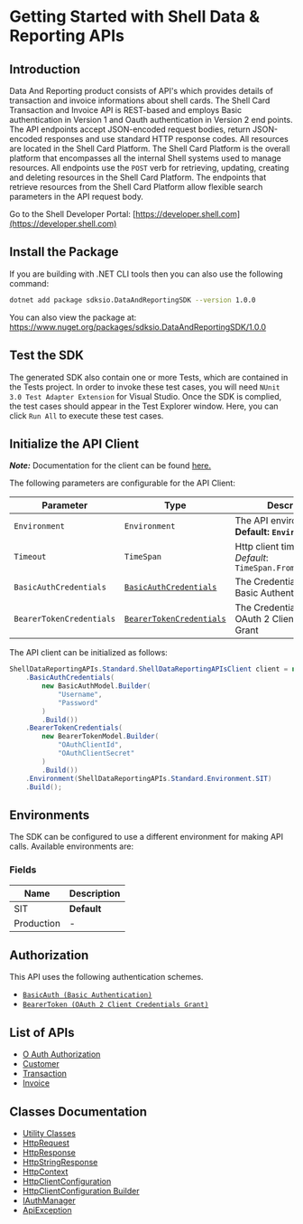
# Getting Started with Shell Data & Reporting APIs

## Introduction

Data And Reporting product consists of API's which provides details of transaction and invoice informations about shell cards.
The Shell Card Transaction and Invoice API is REST-based and employs Basic authentication in Version 1 and Oauth authentication in Version 2 end points. The API endpoints accept JSON-encoded request bodies, return JSON-encoded responses and use standard HTTP response codes.
All resources are located in the Shell Card Platform.  The Shell Card Platform is the overall platform that encompasses all the internal Shell systems used to manage resources.
All endpoints use the `POST` verb for retrieving, updating, creating and deleting resources in the Shell Card Platform. The endpoints that retrieve resources from the Shell Card Platform allow flexible search parameters in the API request body.

Go to the Shell Developer Portal: [https://developer.shell.com](https://developer.shell.com)

## Install the Package

If you are building with .NET CLI tools then you can also use the following command:

```bash
dotnet add package sdksio.DataAndReportingSDK --version 1.0.0
```

You can also view the package at:
https://www.nuget.org/packages/sdksio.DataAndReportingSDK/1.0.0

## Test the SDK

The generated SDK also contain one or more Tests, which are contained in the Tests project. In order to invoke these test cases, you will need `NUnit 3.0 Test Adapter Extension` for Visual Studio. Once the SDK is complied, the test cases should appear in the Test Explorer window. Here, you can click `Run All` to execute these test cases.

## Initialize the API Client

**_Note:_** Documentation for the client can be found [here.](https://www.github.com/sdks-io/data-and-reporting-dotnet-sdk/tree/1.0.0/doc/client.md)

The following parameters are configurable for the API Client:

| Parameter | Type | Description |
|  --- | --- | --- |
| `Environment` | `Environment` | The API environment. <br> **Default: `Environment.SIT`** |
| `Timeout` | `TimeSpan` | Http client timeout.<br>*Default*: `TimeSpan.FromSeconds(100)` |
| `BasicAuthCredentials` | [`BasicAuthCredentials`](https://www.github.com/sdks-io/data-and-reporting-dotnet-sdk/tree/1.0.0/doc/$a/https://www.github.com/sdks-io/data-and-reporting-dotnet-sdk/tree/1.0.0/basic-authentication.md) | The Credentials Setter for Basic Authentication |
| `BearerTokenCredentials` | [`BearerTokenCredentials`](https://www.github.com/sdks-io/data-and-reporting-dotnet-sdk/tree/1.0.0/doc/$a/https://www.github.com/sdks-io/data-and-reporting-dotnet-sdk/tree/1.0.0/oauth-2-client-credentials-grant.md) | The Credentials Setter for OAuth 2 Client Credentials Grant |

The API client can be initialized as follows:

```csharp
ShellDataReportingAPIs.Standard.ShellDataReportingAPIsClient client = new ShellDataReportingAPIs.Standard.ShellDataReportingAPIsClient.Builder()
    .BasicAuthCredentials(
        new BasicAuthModel.Builder(
            "Username",
            "Password"
        )
        .Build())
    .BearerTokenCredentials(
        new BearerTokenModel.Builder(
            "OAuthClientId",
            "OAuthClientSecret"
        )
        .Build())
    .Environment(ShellDataReportingAPIs.Standard.Environment.SIT)
    .Build();
```

## Environments

The SDK can be configured to use a different environment for making API calls. Available environments are:

### Fields

| Name | Description |
|  --- | --- |
| SIT | **Default** |
| Production | - |

## Authorization

This API uses the following authentication schemes.

* [`BasicAuth (Basic Authentication)`](https://www.github.com/sdks-io/data-and-reporting-dotnet-sdk/tree/1.0.0/doc/$a/https://www.github.com/sdks-io/data-and-reporting-dotnet-sdk/tree/1.0.0/basic-authentication.md)
* [`BearerToken (OAuth 2 Client Credentials Grant)`](https://www.github.com/sdks-io/data-and-reporting-dotnet-sdk/tree/1.0.0/doc/$a/https://www.github.com/sdks-io/data-and-reporting-dotnet-sdk/tree/1.0.0/oauth-2-client-credentials-grant.md)

## List of APIs

* [O Auth Authorization](https://www.github.com/sdks-io/data-and-reporting-dotnet-sdk/tree/1.0.0/doc/controllers/o-auth-authorization.md)
* [Customer](https://www.github.com/sdks-io/data-and-reporting-dotnet-sdk/tree/1.0.0/doc/controllers/customer.md)
* [Transaction](https://www.github.com/sdks-io/data-and-reporting-dotnet-sdk/tree/1.0.0/doc/controllers/transaction.md)
* [Invoice](https://www.github.com/sdks-io/data-and-reporting-dotnet-sdk/tree/1.0.0/doc/controllers/invoice.md)

## Classes Documentation

* [Utility Classes](https://www.github.com/sdks-io/data-and-reporting-dotnet-sdk/tree/1.0.0/doc/utility-classes.md)
* [HttpRequest](https://www.github.com/sdks-io/data-and-reporting-dotnet-sdk/tree/1.0.0/doc/http-request.md)
* [HttpResponse](https://www.github.com/sdks-io/data-and-reporting-dotnet-sdk/tree/1.0.0/doc/http-response.md)
* [HttpStringResponse](https://www.github.com/sdks-io/data-and-reporting-dotnet-sdk/tree/1.0.0/doc/http-string-response.md)
* [HttpContext](https://www.github.com/sdks-io/data-and-reporting-dotnet-sdk/tree/1.0.0/doc/http-context.md)
* [HttpClientConfiguration](https://www.github.com/sdks-io/data-and-reporting-dotnet-sdk/tree/1.0.0/doc/http-client-configuration.md)
* [HttpClientConfiguration Builder](https://www.github.com/sdks-io/data-and-reporting-dotnet-sdk/tree/1.0.0/doc/http-client-configuration-builder.md)
* [IAuthManager](https://www.github.com/sdks-io/data-and-reporting-dotnet-sdk/tree/1.0.0/doc/i-auth-manager.md)
* [ApiException](https://www.github.com/sdks-io/data-and-reporting-dotnet-sdk/tree/1.0.0/doc/api-exception.md)

